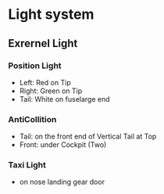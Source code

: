 # Light system
## Exrernel Light
### Position Light
+ Left: Red on Tip
+ Right: Green on Tip
+ Tail: White on fuselarge end
### AntiCollition
+ Tail: on the front end of Vertical Tail at Top
+ Front: under Cockpit (Two)
### Taxi Light
+ on nose landing gear door